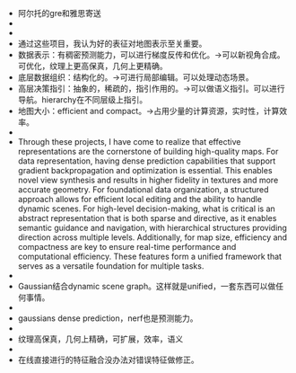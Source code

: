 - 阿尔托的gre和雅思寄送
-
-
- 通过这些项目，我认为好的表征对地图表示至关重要。
- 数据表示：有稠密预测能力，可以进行梯度反传和优化。->可以新视角合成。可优化，纹理上更高保真，几何上更精确。
- 底层数据组织：结构化的。->可进行局部编辑。可以处理动态场景。
- 高层决策指引：抽象的，稀疏的，指引作用的。->可以做语义指引。可以进行导航。hierarchy在不同层级上指引。
- 地图大小：efficient and compact。->占用少量的计算资源，实时性，计算效率。
-
- Through these projects, I have come to realize that effective representations are the cornerstone of building high-quality maps. For data representation, having dense prediction capabilities that support gradient backpropagation and optimization is essential. This enables novel view synthesis and results in higher fidelity in textures and more accurate geometry. For foundational data organization, a structured approach allows for efficient local editing and the ability to handle dynamic scenes. For high-level decision-making, what is critical is an abstract representation that is both sparse and directive, as it enables semantic guidance and navigation, with hierarchical structures providing direction across multiple levels. Additionally, for map size, efficiency and compactness are key to ensure real-time performance and computational efficiency. These features form a unified framework that serves as a versatile foundation for multiple tasks.
-
- Gaussian结合dynamic scene graph。这样就是unified，一套东西可以做任何事情。
-
- gaussians dense prediction，nerf也是预测能力。
-
- 纹理高保真，几何上精确，可扩展，效率，语义
-
- 在线直接进行的特征融合没办法对错误特征做修正。